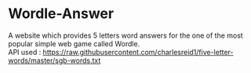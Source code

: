 # Wordle-Answer
A website which provides 5 letters word answers for the one of the most popular simple web game called Wordle.  
API used : https://raw.githubusercontent.com/charlesreid1/five-letter-words/master/sgb-words.txt
